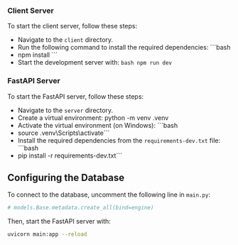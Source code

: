 ### Client Server

To start the client server, follow these steps:

*   Navigate to the `client` directory.
*   Run the following command to install the required dependencies: ```bash
*    npm install ```
*   Start the development server with: ```bash npm run dev```

### FastAPI Server

To start the FastAPI server, follow these steps:

*   Navigate to the `server` directory.
*   Create a virtual environment: <bash>python -m venv .venv</bash>
*   Activate the virtual environment (on Windows): ```bash
*    source .venv\Scripts\activate```
*   Install the required dependencies from the `requirements-dev.txt` file: ```bash
*    pip install -r 
requirements-dev.txt```

**Configuring the Database**
---------------------------

To connect to the database, uncomment the following line in `main.py`:
```python
# models.Base.metadata.create_all(bind=engine)
```

Then, start the FastAPI server with:
```bash
uvicorn main:app --reload
```
